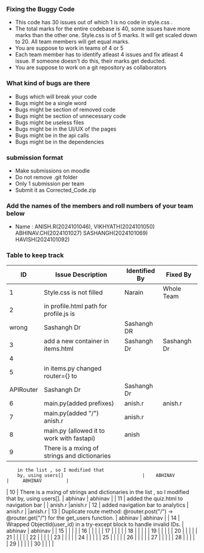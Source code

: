 ### Fixing the Buggy Code

- This code has 30 issues out of which 1 is no code in style.css . 
- The total marks for the entire codebase is 40, some issues have more marks than the other one. Style.css is of 5 marks. It will get scaled down to 20. All team members will get equal marks.
- You are suppose to work in teams of 4 or 5
- Each team member has to identify atleast 4 issues and fix atleast 4 issue. If someone doesn't do this, their marks get deducted.
- You are suppose to work on a git repository as collaborators

### What kind of bugs are there

- Bugs which will break your code
- Bugs might be a single word
- Bugs might be section of removed code
- Bugs might be section of unnecessary code
- Bugs might be useless files
- Bugs might be in the UI/UX of the pages
- Bugs might be in the api calls
- Bugs might be in the dependencies  

### submission format

- Make submissions on moodle
- Do not remove .git folder 
- Only 1 submission per team
- Submit it as Corrected_Code.zip

### Add the names of the members and roll numbers of your team below

- Name : ANISH.R(2024101046),
        VIKHYATH(2024101050)
        ABHINAV.CH(2024101027)
        SASHANGH(2024101069)
        HAVISH(2024101092)

### Table to keep track

| ID  | Issue Description                        | Identified By | Fixed By     |
|-----|------------------------------------------|---------------|--------------|
| 1   | Style.css is not filled                                    |         Narain |     Whole Team     |
| 2   | in profile.html path for profile.js is   
        wrong                                    | Sashangh Dr   | Sashangh DR  |
| 3   | add a new container in items.html        | Sashangh Dr   | Sashangh Dr  |
| 4   |                                          |               |              |
| 5   | in items.py changed router={} to 
        APIRouter                                | Sashangh Dr   | Sashangh Dr  |
| 6   |   main.py(added prefixes)                |     anish.r       |   anish.r           |
| 7   |   main.py(added "/")                            anish.r    |       anish.r|
| 8   |    main.py (allowed it to work with fastapi)                                      |         anish      |              |anish
| 9   |             There is a mxing of strings and dictionaries 
        in the list , so I modified that
        by, using users[]                             |    ABHINAV           |     ABHINAV         |
| 10  |       There is a mxing of strings and dictionaries 
        in the list , so I modified that
        by, using users[].                                   |      abhinav         |     abhinav         |
| 11  |         added the quiz.html to navigation bar                                |               |    anish.r       |anish.r
| 12  |        added navigation bar to analytics                                 |         anish.r      |              |anish.r
| 13  |     Duplicate route method:
@router.post("/") → @router.get("/") for the get_users function.                                     |      abhinav         |    abhinav          |
| 14  |          Wrapped ObjectId(user_id) in a try-except block to handle invalid IDs.                                |        abhinav       |   abhinav           |
| 15  |                                          |               |              |
| 16  |                                          |               |              |
| 17  |                                          |               |              |
| 18  |                                          |               |              |
| 19  |                                          |               |              |
| 20  |                                          |               |              |
| 21  |                                          |               |              |
| 22  |                                          |               |              |
| 23  |                                          |               |              |
| 24  |                                          |               |              |
| 25  |                                          |               |              |
| 26  |                                          |               |              |
| 27  |                                          |               |              |
| 28  |                                          |               |              |
| 29  |                                          |               |              |
| 30  |                                          |               |              |
